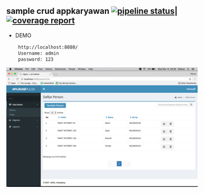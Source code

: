 ## sample crud appkaryawan [![pipeline status](https://gitlab.com/dihardmg/karyawan/badges/master/pipeline.svg)](https://gitlab.com/dihardmg/karyawan/commits/master)|[![coverage report](https://gitlab.com/dihardmg/karyawan/badges/master/coverage.svg)](https://gitlab.com/dihardmg/karyawan/commits/master)

- DEMO

       http://localhost:8080/
       Username: admin
       password: 123

        
![Screenshot](img/1.png "Screenshot")

